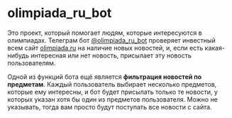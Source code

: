 # olimpiada_ru_bot

Это проект, который помогает людям, которые интересуются в олимпиадах. Телеграм бот [@olimpiada_ru_bot](https://t.me/olimpiada_ru_bot) проверяет инвестный всем сайт [olimpiada.ru](https://olimpiada.ru) на наличие новых новостей, и, если есть какая-нибудь интересная или нет новость, присылает эту новость пользователям. 

Одной из функций бота ещё является **фильтрация новостей по предметам**. Каждый пользователь выбирает несколько предметов, которые ему интересны, и бот  будет присылать только те новости, у которых указан хотя бы один из предметов пользователя. Можно не указывать, тогда вам просто будут поступать все новости с сайта.
